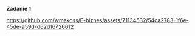
**Zadanie 1**



https://github.com/wmakoss/E-biznes/assets/71134532/54ca2783-1f6e-45de-a59d-d62d16726612


